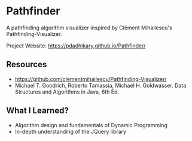 # Pathfinder

A pathfinding algorithm visualizer inspired by Clément Mihailescu's Pathfinding-Visualizer.

Project Website: https://pdadhikary.github.io/Pathfinder/

## Resources

-   https://github.com/clementmihailescu/Pathfinding-Visualizer/
-   Michael T. Goodrich, Roberto Tamassia, Michael H. Goldwasser. Data Structures and Algorithms in Java, 6th Ed.

## What I Learned?

-   Algorithm design and fundamentals of Dynamic Programming
-   In-depth understanding of the JQuery library
